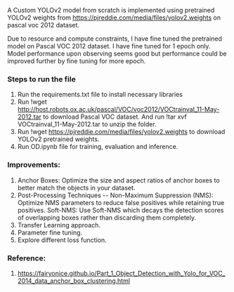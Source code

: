 A Custom YOLOv2 model from scratch is implemented using pretrained YOLOv2 weights from https://pjreddie.com/media/files/yolov2.weights on pascal voc 2012 dataset.

Due to resource and compute constraints, I have fine tuned the pretrained model on Pascal VOC 2012 dataset. I have fine tuned for 1 epoch only. Model performance upon observing seems good but performance could be improved further by fine tuning for more epoch. 

### Steps to run the file
1. Run the requirements.txt file to install necessary libraries
2. Run !wget http://host.robots.ox.ac.uk/pascal/VOC/voc2012/VOCtrainval_11-May-2012.tar to download Pascal VOC dataset. And run !tar xvf VOCtrainval_11-May-2012.tar to unzip the folder.
3. Run !wget https://pjreddie.com/media/files/yolov2.weights to download YOLOv2 pretrained weights.
4. Run OD.ipynb file for training, evaluation and inference.

### Improvements:
1. Anchor Boxes: Optimize the size and aspect ratios of anchor boxes to better match the objects in your dataset.
2. Post-Processing Techniques -- Non-Maximum Suppression (NMS): Optimize NMS parameters to reduce false positives while retaining true positives.
Soft-NMS: Use Soft-NMS which decays the detection scores of overlapping boxes rather than discarding them completely.
3. Transfer Learning approach.
4. Parameter fine tuning.
5. Explore different loss function.

### Reference:
1. https://fairyonice.github.io/Part_1_Object_Detection_with_Yolo_for_VOC_2014_data_anchor_box_clustering.html
